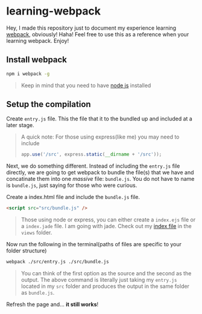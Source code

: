 # learning-webpack

Hey, I made this repository just to document my experience learning [webpack](http://webpack.github.io), obviously! Haha!
Feel free to use this as a reference when your learning webpack. Enjoy!

## Install webpack

```bash
npm i webpack -g
```
> Keep in mind that you need to have [node js](http://nodejs.org) installed

## Setup the compilation

Create ``entry.js`` file. This the file that it to the bundled up and included at a later stage.

> A quick note: For those using express(like me) you may need to include
> ```javascript
> app.use('/src', express.static(__dirname + '/src'));
> ```

Next, we do something different. Instead of including the ``entry.js`` file directly, we are going to get webpack
to bundle the file(s) that we have and concatinate them into one _massive_ file: ``bundle.js``. You do not have to
name is ``bundle.js``, just saying for those who were curious.

Create a index.html file and include the ``bundle.js`` file.

```html
<script src="src/bundle.js" />
```

> Those using node or express, you can either create a ``index.ejs`` file or a ``index.jade`` file.
> I am going with jade. Check out my [index file](../blob/master/views/index.jade) in the ``views`` folder.

Now run the following in the terminal(paths of files are specific to your folder structure)
```bash
webpack ./src/entry.js ./src/bundle.js
```
> You can think of the first option as the source and the second as the output. The above command is literally just taking
> my ``entry.js`` located in my ``src`` folder and produces the output in the same folder as ``bundle.js``.

Refresh the page and... **it still works**!
